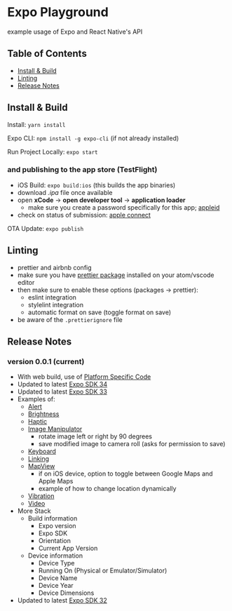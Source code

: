 # Expo Playground

example usage of Expo and React Native's API

## Table of Contents

- [Install & Build](#install--build)
- [Linting](#linting)
- [Release Notes](#release-notes)

## Install & Build

Install: `yarn install`

Expo CLI: `npm install -g expo-cli` (if not already installed)

Run Project Locally: `expo start`

### and publishing to the app store (TestFlight)

- iOS Build: `expo build:ios` (this builds the app binaries)
- download *.ipa* file once available
- open **xCode** -> **open developer tool** -> **application loader**
  - make sure you create a password specifically for this app; [appleid](https://appleid.apple.com)
- check on status of submission: [apple connect](https://appstoreconnect.apple.com)

OTA Update: `expo publish`

## Linting

- prettier and airbnb config
- make sure you have [prettier package](https://atom.io/packages/prettier-atom) installed on your atom/vscode editor
- then make sure to enable these options (packages → prettier):
  - eslint integration
  - stylelint integration
  - automatic format on save (toggle format on save)
- be aware of the `.prettierignore` file

## Release Notes

### version 0.0.1 (current)

- With web build, use of [Platform Specific Code](https://facebook.github.io/react-native/docs/platform-specific-code)
- Updated to latest [Expo SDK 34](https://blog.expo.io/expo-sdk-34-is-now-available-4f7825239319)
- Updated to latest [Expo SDK 33](https://blog.expo.io/expo-sdk-v33-0-0-is-now-available-52d1c99dfe4c)
- Examples of:
  - [Alert](https://facebook.github.io/react-native/docs/alert)
  - [Brightness](https://docs.expo.io/versions/latest/sdk/brightness/)
  - [Haptic](https://docs.expo.io/versions/latest/sdk/haptic/)
  - [Image Manipulator](https://docs.expo.io/versions/latest/sdk/imagemanipulator/)
    - rotate image left or right by 90 degrees
    - save modified image to camera roll (asks for permission to save)
  - [Keyboard](https://facebook.github.io/react-native/docs/keyboard)
  - [Linking](https://docs.expo.io/versions/latest/workflow/linking)
  - [MapView](https://docs.expo.io/versions/latest/sdk/map-view/)
    - if on iOS device, option to toggle between Google Maps and Apple Maps
    - example of how to change location dynamically
  - [Vibration](https://facebook.github.io/react-native/docs/vibration)
  - [Video](https://docs.expo.io/versions/latest/sdk/video/)
- More Stack
  - Build information
    - Expo version
    - Expo SDK
    - Orientation
    - Current App Version
  - Device information
    - Device Type
    - Running On (Physical or Emulator/Simulator)
    - Device Name
    - Device Year
    - Device Dimensions
- Updated to latest [Expo SDK 32](https://blog.expo.io/expo-sdk-v32-0-0-is-now-available-6b78f92a6c52)
